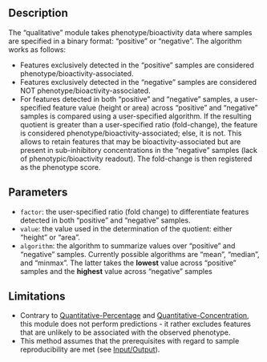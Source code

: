 ## Description

The “qualitative” module takes phenotype/bioactivity data where samples are specified in a binary format: “positive” or “negative”. The algorithm works as follows:

- Features exclusively detected in the “positive” samples are considered phenotype/bioactivity-associated. 
- Features exclusively detected in the “negative” samples are considered NOT phenotype/bioactivity-associated. 
- For features detected in both “positive” and “negative” samples, a user-specified feature value (height or area) across “positive” and “negative” samples is compared using a user-specified algorithm. If the resulting quotient is greater than a user-specified ratio (fold-change), the feature is considered phenotype/bioactivity-associated; else, it is not. This allows to retain features that may be bioactivity-associated but are present in sub-inhibitory concentrations in the “negative” samples (lack of phenotypic/bioactivity readout). The fold-change is then registered as the phenotype score.

## Parameters

- `factor`: the user-specified ratio (fold change) to differentiate features detected in both “positive” and “negative” samples.
- `value`: the value used in the determination of the quotient: either “height” or “area”.
- `algorithm`: the algorithm to summarize values over “positive” and “negative” samples. Currently possible algorithms are “mean”, “median”, and “minmax”. The latter takes the **lowest** value across “positive” samples and the **highest** value across “negative” samples


## Limitations

- Contrary to [Quantitative-Percentage](../modules/phenotype.quant-percent.md) and [Quantitative-Concentration](../modules/phenotype.quant-concentr.md), this module does not perform predictions - it rather excludes features that are unlikely to be associated with the observed phenotype.
- This method assumes that the prerequisites with regard to sample reproducibility are met (see [Input/Output](../home/input_output.md)).
